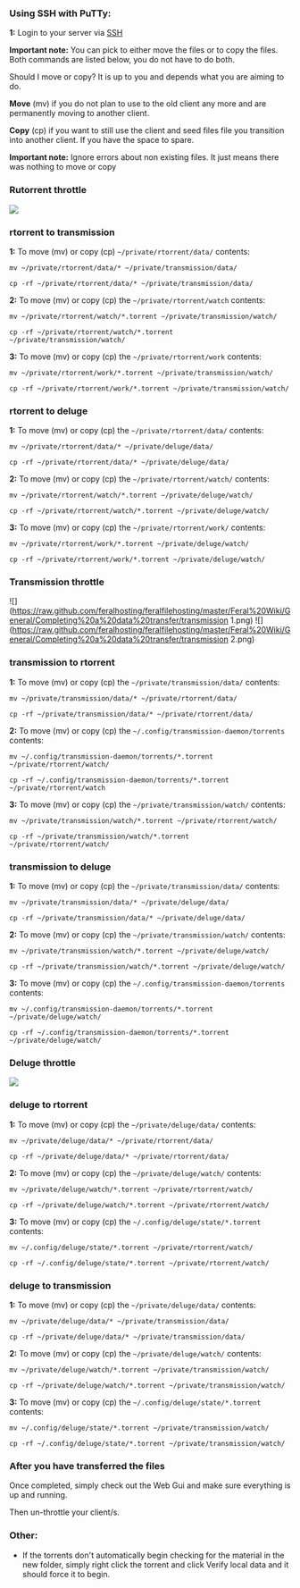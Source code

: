 ### Using SSH with PuTTy:

**1:** Login to your server via [SSH](https://www.feralhosting.com/faq/view?question=12)

**Important note:** You can pick to either move the files or to copy the files. Both commands are listed below, you do not have to do both.

Should I move or copy? It is up to you and depends what you are aiming to do. 

**Move** (mv) if you do not plan to use to the old client any more and are permanently moving to another client.

**Copy** (cp) if you want to still use the client and seed files file you transition into another client. If you have the space to spare.

**Important note:** Ignore errors about non existing files. It just means there was nothing to move or copy

### Rutorrent throttle

![](https://raw.github.com/feralhosting/feralfilehosting/master/Feral%20Wiki/General/Completing%20a%20data%20transfer/rutorrent.png)

### rtorrent to transmission

**1:** To move (mv) or copy (cp) `~/private/rtorrent/data/` contents:

~~~
mv ~/private/rtorrent/data/* ~/private/transmission/data/

cp -rf ~/private/rtorrent/data/* ~/private/transmission/data/
~~~

**2:** To move (mv) or copy (cp) the `~/private/rtorrent/watch` contents:

~~~
mv ~/private/rtorrent/watch/*.torrent ~/private/transmission/watch/

cp -rf ~/private/rtorrent/watch/*.torrent ~/private/transmission/watch/
~~~

**3:** To move (mv) or copy (cp) the `~/private/rtorrent/work` contents:

~~~
mv ~/private/rtorrent/work/*.torrent ~/private/transmission/watch/

cp -rf ~/private/rtorrent/work/*.torrent ~/private/transmission/watch/
~~~

### rtorrent to deluge

**1:** To move (mv) or copy (cp) the `~/private/rtorrent/data/` contents:

~~~
mv ~/private/rtorrent/data/* ~/private/deluge/data/

cp -rf ~/private/rtorrent/data/* ~/private/deluge/data/
~~~

**2:** To move (mv) or copy (cp) the `~/private/rtorrent/watch/` contents:

~~~
mv ~/private/rtorrent/watch/*.torrent ~/private/deluge/watch/

cp -rf ~/private/rtorrent/watch/*.torrent ~/private/deluge/watch/
~~~

**3:** To move (mv) or copy (cp) the `~/private/rtorrent/work/` contents: 

~~~
mv ~/private/rtorrent/work/*.torrent ~/private/deluge/watch/

cp -rf ~/private/rtorrent/work/*.torrent ~/private/deluge/watch/
~~~

### Transmission throttle

![](https://raw.github.com/feralhosting/feralfilehosting/master/Feral%20Wiki/General/Completing%20a%20data%20transfer/transmission 1.png)
![](https://raw.github.com/feralhosting/feralfilehosting/master/Feral%20Wiki/General/Completing%20a%20data%20transfer/transmission 2.png)

### transmission to rtorrent

**1:** To move (mv) or copy (cp) the `~/private/transmission/data/` contents:

~~~
mv ~/private/transmission/data/* ~/private/rtorrent/data/

cp -rf ~/private/transmission/data/* ~/private/rtorrent/data/
~~~

**2:** To move (mv) or copy (cp) the `~/.config/transmission-daemon/torrents` contents:

~~~
mv ~/.config/transmission-daemon/torrents/*.torrent ~/private/rtorrent/watch/

cp -rf ~/.config/transmission-daemon/torrents/*.torrent ~/private/rtorrent/watch
~~~

**3:** To move (mv) or copy (cp) the `~/private/transmission/watch/` contents:

~~~
mv ~/private/transmission/watch/*.torrent ~/private/rtorrent/watch/

cp -rf ~/private/transmission/watch/*.torrent ~/private/rtorrent/watch/
~~~

### transmission to deluge

**1:** To move (mv) or copy (cp) the `~/private/transmission/data/` contents:

~~~
mv ~/private/transmission/data/* ~/private/deluge/data/

cp -rf ~/private/transmission/data/* ~/private/deluge/data/
~~~

**2:** To move (mv) or copy (cp) the `~/private/transmission/watch/` contents:

~~~
mv ~/private/transmission/watch/*.torrent ~/private/deluge/watch/

cp -rf ~/private/transmission/watch/*.torrent ~/private/deluge/watch/
~~~

**3:** To move (mv) or copy (cp) the `~/.config/transmission-daemon/torrents` contents:

~~~
mv ~/.config/transmission-daemon/torrents/*.torrent ~/private/deluge/watch/

cp -rf ~/.config/transmission-daemon/torrents/*.torrent ~/private/deluge/watch/
~~~

### Deluge throttle

![](https://raw.github.com/feralhosting/feralfilehosting/master/Feral%20Wiki/General/Completing%20a%20data%20transfer/deluge.png)

### deluge to rtorrent

**1:** To move (mv) or copy (cp) the `~/private/deluge/data/` contents:

~~~
mv ~/private/deluge/data/* ~/private/rtorrent/data/

cp -rf ~/private/deluge/data/* ~/private/rtorrent/data/
~~~

**2:** To move (mv) or copy (cp) the `~/private/deluge/watch/` contents:

~~~
mv ~/private/deluge/watch/*.torrent ~/private/rtorrent/watch/

cp -rf ~/private/deluge/watch/*.torrent ~/private/rtorrent/watch/
~~~

**3:** To move (mv) or copy (cp) the `~/.config/deluge/state/*.torrent` contents:

~~~
mv ~/.config/deluge/state/*.torrent ~/private/rtorrent/watch/

cp -rf ~/.config/deluge/state/*.torrent ~/private/rtorrent/watch/
~~~

### deluge to transmission

**1:** To move (mv) or copy (cp) the `~/private/deluge/data/` contents:

~~~
mv ~/private/deluge/data/* ~/private/transmission/data/

cp -rf ~/private/deluge/data/* ~/private/transmission/data/
~~~

**2:** To move (mv) or copy (cp) the `~/private/deluge/watch/` contents:

~~~
mv ~/private/deluge/watch/*.torrent ~/private/transmission/watch/

cp -rf ~/private/deluge/watch/*.torrent ~/private/transmission/watch/
~~~

**3:** To move (mv) or copy (cp) the `~/.config/deluge/state/*.torrent` contents:

~~~
mv ~/.config/deluge/state/*.torrent ~/private/transmission/watch/

cp -rf ~/.config/deluge/state/*.torrent ~/private/transmission/watch/
~~~

### After you have transferred the files

Once completed, simply check out the Web Gui and make sure everything is up and running.

Then un-throttle your client/s.

### Other:

- If the torrents don't automatically begin checking for the material in the new folder, simply right click the torrent and click Verify local data and it should force it to begin.



